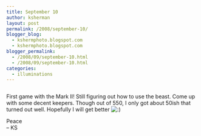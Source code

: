 ```yaml
---
title: September 10
author: ksherman
layout: post
permalink: /2008/september-10/
blogger_blog:
  - kshermphoto.blogspot.com
  - kshermphoto.blogspot.com
blogger_permalink:
  - /2008/09/september-10.html
  - /2008/09/september-10.html
categories:
  - illuminations
---
```

<a onblur="try {parent.deselectBloggerImageGracefully();} catch(e) {}" href="http://1.bp.blogspot.com/_HTtVcKQt9f8/SMsqXYHWHtI/AAAAAAAAA9o/KKkGp4P03a8/s1600-h/Sept10Eagles-001.jpg"><img style="cursor: pointer;" src="http://1.bp.blogspot.com/_HTtVcKQt9f8/SMsqXYHWHtI/AAAAAAAAA9o/KKkGp4P03a8/s400/Sept10Eagles-001.jpg" alt="" id="BLOGGER_PHOTO_ID_5245332772101693138" border="0" /></a>  
<a onblur="try {parent.deselectBloggerImageGracefully();} catch(e) {}" href="http://4.bp.blogspot.com/_HTtVcKQt9f8/SMsqS6QL_tI/AAAAAAAAA9A/HE1wVi8b3aU/s1600-h/Sept10Eagles-002.jpg"><img style="cursor: pointer;" src="http://4.bp.blogspot.com/_HTtVcKQt9f8/SMsqS6QL_tI/AAAAAAAAA9A/HE1wVi8b3aU/s400/Sept10Eagles-002.jpg" alt="" id="BLOGGER_PHOTO_ID_5245332695366237906" border="0" /></a>  
<a onblur="try {parent.deselectBloggerImageGracefully();} catch(e) {}" href="http://4.bp.blogspot.com/_HTtVcKQt9f8/SMsqTHt-PEI/AAAAAAAAA9I/DCwnJbDCX9U/s1600-h/Sept10Eagles-003.jpg"><img style="cursor: pointer;" src="http://4.bp.blogspot.com/_HTtVcKQt9f8/SMsqTHt-PEI/AAAAAAAAA9I/DCwnJbDCX9U/s400/Sept10Eagles-003.jpg" alt="" id="BLOGGER_PHOTO_ID_5245332698980826178" border="0" /></a>  
<a onblur="try {parent.deselectBloggerImageGracefully();} catch(e) {}" href="http://4.bp.blogspot.com/_HTtVcKQt9f8/SMsqTC9yfYI/AAAAAAAAA9Q/HpxzytQaxS0/s1600-h/Sept10Eagles-004.jpg"><img style="cursor: pointer;" src="http://4.bp.blogspot.com/_HTtVcKQt9f8/SMsqTC9yfYI/AAAAAAAAA9Q/HpxzytQaxS0/s400/Sept10Eagles-004.jpg" alt="" id="BLOGGER_PHOTO_ID_5245332697704988034" border="0" /></a>  
<a onblur="try {parent.deselectBloggerImageGracefully();} catch(e) {}" href="http://4.bp.blogspot.com/_HTtVcKQt9f8/SMsqTQVZiUI/AAAAAAAAA9Y/f80jO0Bw02g/s1600-h/Sept10Eagles-005.jpg"><img style="cursor: pointer;" src="http://4.bp.blogspot.com/_HTtVcKQt9f8/SMsqTQVZiUI/AAAAAAAAA9Y/f80jO0Bw02g/s400/Sept10Eagles-005.jpg" alt="" id="BLOGGER_PHOTO_ID_5245332701293676866" border="0" /></a>  
<a onblur="try {parent.deselectBloggerImageGracefully();} catch(e) {}" href="http://2.bp.blogspot.com/_HTtVcKQt9f8/SMsqTSp_EXI/AAAAAAAAA9g/2EGIEKLOkNQ/s1600-h/Sept10Eagles-006.jpg"><img style="cursor: pointer;" src="http://2.bp.blogspot.com/_HTtVcKQt9f8/SMsqTSp_EXI/AAAAAAAAA9g/2EGIEKLOkNQ/s400/Sept10Eagles-006.jpg" alt="" id="BLOGGER_PHOTO_ID_5245332701916893554" border="0" /></a>

First game with the Mark II! Still figuring out how to use the beast. Come up with some decent keepers. Though out of 550, I only got about 50ish that turned out well. Hopefully I will get better <img src="http://kshermphoto.com/wp-includes/images/smilies/icon_smile.gif" alt=":)" class="wp-smiley" />

Peace  
&#8211; KS